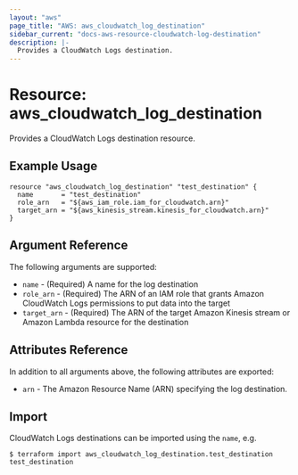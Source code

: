 ```yaml
---
layout: "aws"
page_title: "AWS: aws_cloudwatch_log_destination"
sidebar_current: "docs-aws-resource-cloudwatch-log-destination"
description: |-
  Provides a CloudWatch Logs destination.
---
```


# Resource: aws_cloudwatch_log_destination

Provides a CloudWatch Logs destination resource.

## Example Usage

```hcl
resource "aws_cloudwatch_log_destination" "test_destination" {
  name       = "test_destination"
  role_arn   = "${aws_iam_role.iam_for_cloudwatch.arn}"
  target_arn = "${aws_kinesis_stream.kinesis_for_cloudwatch.arn}"
}
```

## Argument Reference

The following arguments are supported:

* `name` - (Required) A name for the log destination
* `role_arn` - (Required) The ARN of an IAM role that grants Amazon CloudWatch Logs permissions to put data into the target
* `target_arn` - (Required) The ARN of the target Amazon Kinesis stream or Amazon Lambda resource for the destination

## Attributes Reference

In addition to all arguments above, the following attributes are exported:

* `arn` - The Amazon Resource Name (ARN) specifying the log destination.

## Import

CloudWatch Logs destinations can be imported using the `name`, e.g.

```
$ terraform import aws_cloudwatch_log_destination.test_destination test_destination
```
